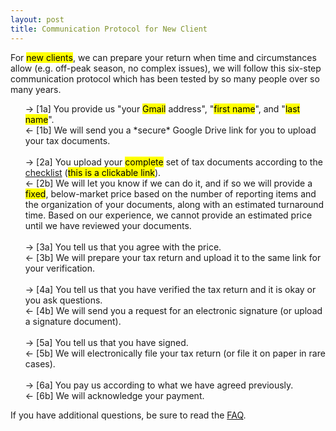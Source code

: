 ```yaml
---
layout: post
title: Communication Protocol for New Client
---
```


<html>
<body>

<p>
For <mark>new clients</mark>, we can prepare your return when time and circumstances allow (e.g. off-peak season, no complex issues), we will follow this
six-step communication protocol which has been tested by so many people over so many years.<br>
</p>

<ul style="list-style-type:none;">
  <li>&rarr; [1a] You provide us "your <mark>Gmail</mark> address", "<mark>first name</mark>", and "<mark>last name</mark>".</li>
  <li>&larr; [1b] We will send you a *secure* Google Drive link for you to upload your tax documents.</li>
  <br>
  <li>&rarr; [2a] You upload your <mark>complete</mark> set of tax documents according to the <a href="/cat/tax/2021/12/31/tax-check-list.html" target="_blank">checklist</a> (<mark>this is a clickable link</mark>).</li>
  <li>&larr; [2b] We will let you know if we can do it, and if so we will provide a <mark>fixed</mark>, below-market price based on the number of reporting items and the organization of your documents, along with an estimated turnaround time.
                  Based on our experience, we cannot provide an estimated price until we have reviewed your documents.</li>
  <br>
  <li>&rarr; [3a] You tell us that you agree with the price.</li>
  <li>&larr; [3b] We will prepare your tax return and upload it to the same link for your verification.</li>
  <br>
  <li>&rarr; [4a] You tell us that you have verified the tax return and it is okay or you ask questions.</li>
  <li>&larr; [4b] We will send you a request for an electronic signature (or upload a signature document).</li>
  <br>
  <li>&rarr; [5a] You tell us that you have signed.</li>
  <li>&larr; [5b] We will electronically file your tax return (or file it on paper in rare cases).</li>
  <br>
  <li>&rarr; [6a] You pay us according to what we have agreed previously.</li>
  <li>&larr; [6b] We will acknowledge your payment.</li>
</ul>

<p>
If you have additional questions, be sure to read the <a href="/client/faq.html" target="_blank">FAQ</a>.
</p>

</body>
</html>
